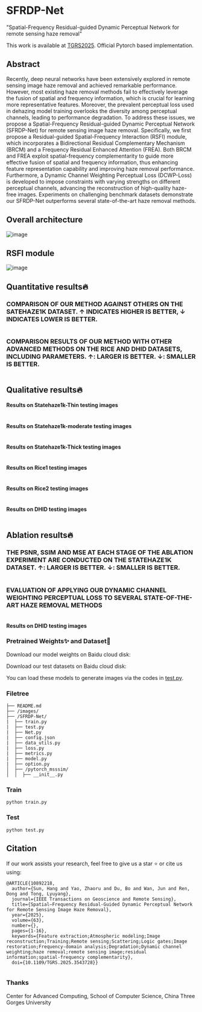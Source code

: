 # SFRDP-Net
"Spatial-Frequency Residual-guided Dynamic Perceptual Network for remote sensing haze removal"

This work is available at [TGRS2025](https://ieeexplore.ieee.org/document/10892218). Official Pytorch based implementation.

## Abstract
Recently, deep neural networks have been extensively explored in remote sensing image haze removal and achieved remarkable performance. However, most existing haze removal methods fail to effectively leverage the fusion of spatial and frequency information, which is crucial for learning more representative features. Moreover, the prevalent perceptual loss used in dehazing model training overlooks the diversity among perceptual channels, leading to performance degradation. To address these issues, we propose a Spatial-Frequency Residual-guided Dynamic Perceptual Network (SFRDP-Net) for remote sensing image haze removal. Specifically, we first propose a Residual-guided Spatial-Frequency Interaction (RSFI) module, which incorporates a Bidirectional Residual Complementary Mechanism (BRCM) and a Frequency Residual Enhanced Attention (FREA). Both BRCM and FREA exploit spatial-frequency complementarity to guide more effective fusion of spatial and frequency information, thus enhancing feature representation capability and improving haze removal performance. Furthermore, a Dynamic Channel Weighting Perceptual Loss (DCWP-Loss) is developed to impose constraints with varying strengths on different perceptual channels, advancing the reconstruction of high-quality haze-free images. Experiments on challenging benchmark datasets demonstrate our SFRDP-Net outperforms several state-of-the-art haze removal methods.

## Overall architecture
![image](/images/net.png)

## RSFI module
![image](/images/RSFI.png)

## Quantitative results🔥

### COMPARISON OF OUR METHOD AGAINST OTHERS ON THE SATEHAZE1K DATASET. ↑ INDICATES HIGHER IS BETTER, ↓ INDICATES LOWER IS BETTER.
<div style="text-align: center">
<img alt="" src="/images/Table1.png" style="display: inline-block;" />
</div>

### COMPARISON RESULTS OF OUR METHOD WITH OTHER ADVANCED METHODS ON THE RICE AND DHID DATASETS, INCLUDING PARAMETERS. ↑: LARGER IS BETTER. ↓: SMALLER IS BETTER.
<div style="text-align: center">
<img alt="" src="/images/Table2.png" style="display: inline-block;" />
</div>

## Qualitative results🔥

#### Results on Statehaze1k-Thin testing images
<div style="text-align: center">
<img alt="" src="/images/thin.png" style="display: inline-block;" />
</div>

#### Results on Statehaze1k-moderate testing images
<div style="text-align: center">
<img alt="" src="/images/moderate.png" style="display: inline-block;" />
</div>

#### Results on Statehaze1k-Thick testing images
<div style="text-align: center">
<img alt="" src="/images/thick.png" style="display: inline-block;" />
</div>

#### Results on Rice1 testing images
<div style="text-align: center">
<img alt="" src="/images/rice1.png" style="display: inline-block;" />
</div>

#### Results on Rice2 testing images
<div style="text-align: center">
<img alt="" src="/images/rice2.png" style="display: inline-block;" />
</div>

#### Results on DHID testing images
<div style="text-align: center">
<img alt="" src="/images/DHID.png" style="display: inline-block;" />
</div>

## Ablation results🔥

### THE PSNR, SSIM AND MSE AT EACH STAGE OF THE ABLATION EXPERIMENT ARE CONDUCTED ON THE STATEHAZE1K DATASET. ↑: LARGER IS BETTER. ↓: SMALLER IS BETTER.

<div style="text-align: center">
<img alt="" src="/images/Table3.png" style="display: inline-block;" />
</div>

### EVALUATION OF APPLYING OUR DYNAMIC CHANNEL WEIGHTING PERCEPTUAL LOSS TO SEVERAL STATE-OF-THE-ART HAZE REMOVAL METHODS

<div style="text-align: center">
<img alt="" src="/images/Table4.png" style="display: inline-block;" />
</div>

#### Results on DHID testing images

### Pretrained Weights✨ and Dataset🤗

Download our model weights on Baidu cloud disk: 

Download our test datasets on Baidu cloud disk: 

You can load these models to generate images via the codes in [test.py](SFRDP-Net/test.py).

### Filetree

```
├── README.md
├── /images/
├── /SFRDP-Net/
|  ├── train.py
|  ├── test.py
|  ├── Net.py
|  ├── config.json
|  ├── data_utils.py
|  ├── loss.py
|  ├── metrics.py
|  ├── model.py
|  ├── option.py
│  ├── /pytorch_msssim/
│  │  ├── __init__.py

```

### Train

```shell
python train.py 
```

### Test

 ```shell
python test.py 
 ```

## Citation
If our work assists your research, feel free to give us a star ⭐ or cite us using:
```
@ARTICLE{10892218,
  author={Sun, Hang and Yao, Zhaoru and Du, Bo and Wan, Jun and Ren, Dong and Tong, Lyuyang},
  journal={IEEE Transactions on Geoscience and Remote Sensing}, 
  title={Spatial–Frequency Residual-Guided Dynamic Perceptual Network for Remote Sensing Image Haze Removal}, 
  year={2025},
  volume={63},
  number={},
  pages={1-16},
  keywords={Feature extraction;Atmospheric modeling;Image reconstruction;Training;Remote sensing;Scattering;Logic gates;Image restoration;Frequency-domain analysis;Degradation;Dynamic channel weighting;haze removal;remote sensing image;residual information;spatial-frequency complementarity},
  doi={10.1109/TGRS.2025.3543728}}

```

```

```

### Thanks

Center for Advanced Computing, School of Computer Science, China Three Gorges University
